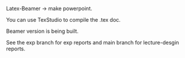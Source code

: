 Latex-Beamer -> make powerpoint.

You can use TexStudio to compile the .tex doc.

Beamer version is being built.

See the exp branch for exp reports and main branch for lecture-desgin reports.
